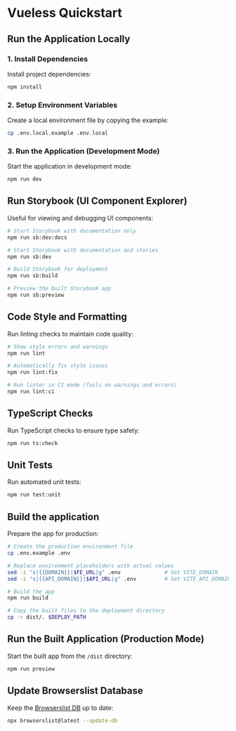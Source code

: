# Vueless Quickstart

## Run the Application Locally

### 1. Install Dependencies

Install project dependencies:

```bash
npm install
```

### 2. Setup Environment Variables

Create a local environment file by copying the example:

```bash
cp .env.local.example .env.local
```

### 3. Run the Application (Development Mode)

Start the application in development mode:

```bash
npm run dev
```

## Run Storybook (UI Component Explorer)

Useful for viewing and debugging UI components:

```bash
# Start Storybook with documentation only
npm run sb:dev:docs

# Start Storybook with documentation and stories
npm run sb:dev

# Build Storybook for deployment
npm run sb:build

# Preview the built Storybook app
npm run sb:preview
```

## Code Style and Formatting

Run linting checks to maintain code quality:

```bash
# Show style errors and warnings
npm run lint

# Automatically fix style issues
npm run lint:fix

# Run linter in CI mode (fails on warnings and errors)
npm run lint:ci
```

## TypeScript Checks

Run TypeScript checks to ensure type safety:

```bash
npm run ts:check
```

## Unit Tests

Run automated unit tests:

```bash
npm run test:unit
```

## Build the application

Prepare the app for production:

```bash
# Create the production environment file
cp .env.example .env

# Replace environment placeholders with actual values
sed -i "s|{{DOMAIN}}|$FE_URL|g" .env              # Set VITE_DOMAIN
sed -i "s|{{API_DOMAIN}}|$API_URL|g" .env         # Set VITE_API_DOMAIN

# Build the app
npm run build

# Copy the built files to the deployment directory
cp -r dist/. $DEPLOY_PATH
```

## Run the Built Application (Production Mode)

Start the built app from the `/dist` directory:

```bash
npm run preview
```

## Update Browserslist Database

Keep the [Browserslist DB](https://browsersl.ist/) up to date:

```bash
npx browserslist@latest --update-db
```
